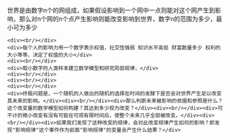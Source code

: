 <?xml version="1.0" encoding="UTF-8"?>
<!DOCTYPE html PUBLIC "-//W3C//DTD XHTML 1.0 Transitional//EN" "http://www.w3.org/TR/xhtml1/DTD/xhtml1-transitional.dtd">
<html><head><meta http-equiv="Content-Type" content="text/html; charset=UTF-8"/><meta name="exporter-version" content="Evernote Mac 6.11 (454874)"/><meta name="altitude" content="455.6658935546875"/><meta name="created" content="2016-02-06 04:11:10 +0000"/><meta name="latitude" content="30.38664178273749"/><meta name="longitude" content="109.5061863622626"/><meta name="source" content="mobile.iphone"/><meta name="updated" content="2020-05-10 04:27:30 +0000"/><title>改变世界？数学建模？</title></head><body>世界是由数字n个的网组成，如果假设影响到一个网中一点则能对这个网产生到影响，那么对n个网的n个点产生影响则能改变影响到世界，数字n的范围为多少，最小可为多少


	<div><br/></div>
	<div>每个人的影响力用一个数字表示权值，社交性强弱 知识水平高低 财富数量多少 权利的大小等等，决定了权值的大小</div>
	<div><br/></div>
	<div>取小数字的人类样本建立数学模型和研究局部规律，</div>
	<div><br/></div>
	<div><br/></div>
	<div><br/></div>
	<div>终极问题是，一个随机的人做出的随机的选择在时间的发酵下是否会对世界产生足以改变其未来的影响。</div><div><br/></div><div>那么判断未来被影响的依据和参照是什么？这个改变量的数学模型如何构建？其达到多少视为改变？</div><div><br/></div><div>可不计的微小改变有没有可能在可观有限时间后，使整个未来几乎全部被改变。</div><div><br/></div><div>如果我们发现了这种改变的规律，会对此改变规律产生如何的影响？即发现"影响规律"这个事件作为前面"影响规律"的变量会产生什么结果？</div>


</body></html>